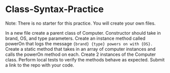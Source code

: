 # Class-Syntax-Practice

Note: There is no starter for this practice. You will create your own files.

In a new file create a parent class of Computer.
Constructor should take in brand, OS, and type parameters.
Create an instance method called powerOn that logs the message `{brand} {type} powers on with {OS}.`
Create a static method that takes in an array of computer instances and calls the powerOn method on each.
Create 2 instances of the Computer class.
Perform local tests to verify the methods behave as expected.
Submit a link to the repo with your code.
